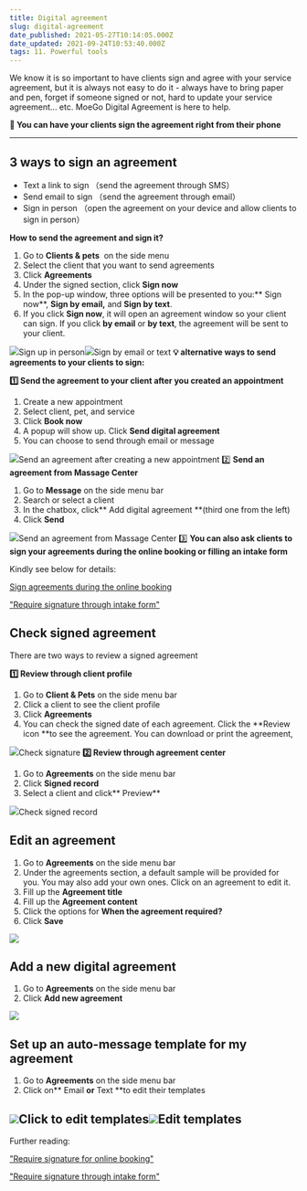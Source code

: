```yaml
---
title: Digital agreement
slug: digital-agreement
date_published: 2021-05-27T10:14:05.000Z
date_updated: 2021-09-24T10:53:40.000Z
tags: 11. Powerful tools
---
```


We know it is so important to have clients sign and agree with your service agreement, but it is always not easy to do it - always have to bring paper and pen, forget if someone signed or not, hard to update your service agreement... etc. 
MoeGo Digital Agreement is here to help.

**🌟 You can have your clients sign the agreement right from their phone**

---

## 3 ways to sign an agreement

- Text a link to sign （send the agreement through SMS）
- Send email to sign （send the agreement through email）
- Sign in person （open the agreement on your device and allow clients to sign in person）

**How to send the agreement and sign it?**

1. Go to **Clients & pets**  on the side menu
2. Select the client that you want to send agreements
3. Click **Agreements**
4. Under the signed section, click **Sign now**
5. In the pop-up window, three options will be presented to you:** Sign now**, **Sign by email,** and **Sign by text**. 
6. If you click **Sign now**, it will open an agreement window so your client can sign. If you click **by email** or **by text**, the agreement will be sent to your client.

![](__GHOST_URL__/content/images/2021/08/Screenshot-12.36.42.gif)Sign up in person![](__GHOST_URL__/content/images/2021/09/CleanShot-2021-09-14-at-17.59.55.gif)Sign by email or text
**💡 alternative ways to send agreements to your clients to sign:**

**1️⃣ Send the agreement to your client after you created an appointment**

1. Create a new appointment
2. Select client, pet, and service
3. Click **Book now**
4. A popup will show up. Click **Send digital agreement**
5. You can choose to send through email or message

![](__GHOST_URL__/content/images/2021/08/Screenshot-12.27.49.gif)Send an agreement after creating a new appointment
2️⃣ **Send an agreement from Massage Center**

1. Go to **Message** on the side menu bar
2. Search or select a client
3. In the chatbox, click** Add digital agreement **(third one from the left)
4. Click **Send**

![](__GHOST_URL__/content/images/2021/08/send-agreement-text.gif)Send an agreement from Massage Center
 3️⃣ **You can also ask clients to sign your agreements during the online booking or filling an intake form**

Kindly see below for details:

[Sign agreements during the online booking](__GHOST_URL__/service-agreements-for-online-booking/)

["Require signature through intake form"](__GHOST_URL__/intake-form-set-up/)

## Check signed agreement

There are two ways to review a signed agreement

**1️⃣ Review through client profile**

1. Go to **Client & Pets** on the side menu bar
2. Click a client to see the client profile
3. Click **Agreements**
4. You can check the signed date of each agreement. Click the **Review icon **to see the agreement. You can download or print the agreement,

![](__GHOST_URL__/content/images/2021/09/CleanShot-2021-09-14-at-18.44.53.gif)Check signature
**2️⃣ Review through agreement center**

1. Go to **Agreements** on the side menu bar
2. Click **Signed record**
3. Select a client and click** Preview**

![](__GHOST_URL__/content/images/2021/09/CleanShot-2021-09-18-at-16.14.09.png)Check signed record
## Edit an agreement

1. Go to **Agreements** on the side menu bar
2. Under the agreements section, a default sample will be provided for you. You may also add your own ones. Click on an agreement to edit it.
3. Fill up the **Agreement title**
4. Fill up the **Agreement content**
5. Click the options for **When the agreement required?**
6. Click **Save**

![](__GHOST_URL__/content/images/2021/08/Screenshot-11.22.49.png)
## Add a new digital agreement

1. Go to **Agreements** on the side menu bar
2. Click **Add new agreement**

![](__GHOST_URL__/content/images/2021/08/Screenshot-11.21.45.png)
## Set up an auto-message template for my agreement

1. Go to **Agreements** on the side menu bar
2. Click on** Email **or** Text **to edit their templates

![](__GHOST_URL__/content/images/2021/08/Screenshot-11.34.10.png)Click to edit templates![](__GHOST_URL__/content/images/2021/08/Screenshot-11.35.01.png)**Edit templates**
---

Further reading:

["Require signature for online booking"](__GHOST_URL__/service-agreements-for-online-booking/)

["Require signature through intake form"](__GHOST_URL__/intake-form-set-up/)
